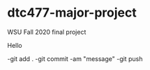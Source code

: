 # dtc477-major-project
WSU Fall 2020 final project

Hello

-git add .
-git commit -am "message"
-git push
